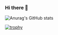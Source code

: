 ### Hi there 👋

![Anurag's GitHub stats](https://github-readme-stats.vercel.app/api?username=&show_icons=true&theme=dracula)


<!--
Here are some ideas to get you started:

- 🔭 I’m currently working on ...
- 🌱 I’m currently learning ...
- 👯 I’m looking to collaborate on ...
- 🤔 I’m looking for help with ...
- 💬 Ask me about ...
- 📫 How to reach me: ...
- 😄 Pronouns: ...
- ⚡ Fun fact: ...
-->


[![trophy](https://github-profile-trophy.vercel.app/?username=An3sthetic)](https://github.com/ryo-ma/github-profile-trophy)

